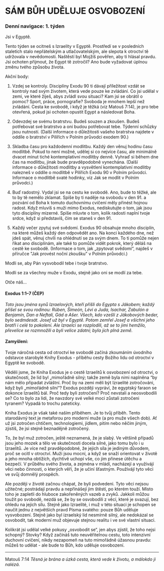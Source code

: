 # SÁM BŮH UDĚLUJE OSVOBOZENÍ

### Denní navigace: 1. týden

Jsi v Egyptě.

Tento týden se ocitneš s Izraelity v Egyptě. Prostředí se v posledních staletích stalo nepřátelským a utlačovatelským, ale slepota k otroctví tě udržovala v nevědomosti.  Naštěstí byl Mojžíš pověřen, aby ti hlásal pravdu. Jsi ochoten přijmout, že Egypt tě zotročil? Ano bude vyžadovat úplnou změnu tvého způsobu života.

Akční body:
1. Vzdej se kontroly. Disciplíny Exodu 90 ti dávají příležitost vzdát se kontroly nad svým životem, která vede pouze ke zvládání. Co jsi udělal v zemi, ve které žiješ, abys zvládl svou situaci? Kam jsi se obrátil o pomoc? Sport, práce, pornografie? Svoboda je mnohem lepší než zvládání. Cesta ke svobodě, i když je těžká (viz Matouš 7:14), je pro tebe otevřená, pokud jsi ochoten opustit Egypt a následovat Boha.

2. Odevzdej se svému bratrstvu. Budeš souzen a zkoušen. Budeš potřebovat své bratrstvo a oni budou potřebovat tebe. Týdenní schůzky jsou nutností. (Další informace o důležitosti vašeho bratrstva najdete v oddíle o bratrství v Pilířích v Polním průvodci exodem 90.)

3. Skladba času pro každodenní modlitbu. Každý den věnuj hodinu času modlitbě. Pokud to není možné, udělej si co nejvíce času, ale minimálně dvacet minut tiché kontemplativní modlitby denně. Vyhraď si během dne čas na modlitbu, jinak bude pravděpodobně vynechána. (Další informace o důležitosti modlitby a vysvětlení kontemplativní modlitby nalezneš v oddíle o modlitbě v Pilířích Exodu 90 v Polním průvodci. Informace o  modlitbě svaté hodinky, viz Jak se modlit v Polním průvodci.)

4. Buď radostný. Vydal jsi se na cestu ke svobodě. Ano, bude to těžké, ale to by tě nemělo zklamat.  Spíše by ti naděje na svobodu v den 91. a pozvání od Boha k tomuto duchovnímu cvičení měly přinést hojnou radost. Když mluvíš s muži mimo Exodus, nediskutujte o tom, jak jsou tyto disciplíny mizerné. Spíše mluvte o tom, kolik radosti naplní tvoje srdce, když si představíš, čím se staneš v den 91.

5. Každý večer zpytuj své svědomí. Exodus 90 obsahuje mnoho disciplín, na které můžeš každý den odpovědět ano. Na konci každého dne, než jdeš spát, věnuj chvíli na ohlédnutí se za svým dnem. To ti pomůže nejen říkat ano disciplínám, ale také to pomůže vidět pokrok, který děláš na cestě ke svobodě. (Informace o tom, jak „zpytovat svědomí“, najdeš v příručce "Jak provést noční zkoušku" v Polním průvodci.)

Modli se, aby Pán vysvobodil tebe i tvoje bratrstvo.

Modli se za všechny muže v Exodu, stejně jako oni se modlí za tebe.

Otče náš...

#### Exodus 1:1–7 (ČEP)
*Toto jsou jména synů Izraelových, kteří přišli do Egypta s Jákobem; každý přišel se svou rodinou: Rúben, Šimeón, Lévi a Juda, Isachar, Zabulón a Benjamín, Dan a Neftalí, Gád a Ašer. Všech, kdo vzešli z Jákobových beder, bylo sedmdesát. Josef už byl v Egyptě. Potom zemřel Josef a všichni jeho bratři i celé to pokolení. Ale Izraelci se rozplodili, až se to jimi hemžilo, převelice se rozmnožili a byli velice zdatní; byla jich plná země.*

#### Zamyšlení:
Tvoje náročná cesta od otroctví ke svobodě začíná zkoumáním úvodního odstavce starobylé Knihy Exodus - příběhu cesty Božího lidu od otroctví v Egyptě ke svobodě.

Věděli jsme, že Kniha Exodus je o cestě Izraelitů k osvobození od otroctví, o skutečnosti, že lid byl „mimořádně silný; takže země byla nimi naplněna “by nám mělo připadat zvláštní. Proč by na zemi měli být Izraelité zotročováni, když byli „mimořádně silní“? Exodus později vypráví, že egyptský faraon se dokonce Izraelitů bál. Proč tedy byli zotročeni? Proč nevstali a neosvobodili se? Co to bylo za lidi, že navzdory své velké moci zůstali zotročeni tyranem? Vypadá to trochu pateticky.

Kniha Exodus je však také naším příběhem. Je to tvůj příběh. Tento starodávný text je metaforou pro moderní muže (a pro muže všech dob). Ať už jsi zotročen chtíčem, technologiemi, jídlem, pitím nebo něčím jiným, zjistíš, že jsi stejně beznadějně zotročený.

To, že byl muž zotročen, ještě neznamená, že je slabý. Ve většině případů jsou jeho mozek a tělo ve skutečnosti docela silné, jako tomu bylo i u Izraelitů. Je více než pravděpodobné, že jejich síla je jediným důvodem, proč se ocitl v otroctví. Muži jsou mocní, a když se snaží orientovat v životě a jeho mnoha obtížích, dychtivě uchopí vše, co jim přinese útěchu a bezpečí. V průběhu svého života, a zejména v mládí, nacházejí a využívájí věci nebo činnosti, o kterých věří, že je učiní šťastným. Používájí tyto věci ve svůj domnělý prospěch.

Ale později v životě začnou chápat, že byli podvedeni. Tyto věci nejsou užitečné; postrádají pravdu a nepřinášejí jim štěstí, po kterém touží. Místo toho je zapletli do hluboce zakořeněných vazeb a zvyků. Jakkoli můžou toužit po svobodě, nezdá se, že by se osvobodili z věcí, které je svazují, bez ohledu na jejich sílu. Stejně jako Izraelité, i muž v této situaci je schopen se naučit jednu z největších pravd Písma svatého: pouze Bůh uděluje vysvobození. Stejně jako byl izraelský lid nesmírně silný, ale nedokázal se osvobodit, tak moderní muž objevuje stejnou realitu i ve své vlastní situaci.

Kolikrát jsi udělal velké pokusy „osvobodit se“, jen abys zjistil, že toho nejsi schopný? Stovky? Když začínáš tuto neuvěřitelnou cestu, toto intenzivní duchovní cvičení, nikdy nezapomeň na tuto mimořádně úžasnou pravdu: můžeš to udělat - ale bude to Bůh, kdo uděluje osvobození.

-------------------------------------------------------------------------------
Matouš 7:14 *Těsná je brána a úzká cesta, která vede k životu, a málokdo ji nalézá.* 
